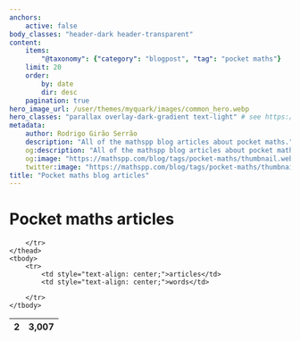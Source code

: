 ```yaml
---
anchors:
    active: false
body_classes: "header-dark header-transparent"
content:
    items:
        "@taxonomy": {"category": "blogpost", "tag": "pocket maths"}
    limit: 20
    order:
        by: date
        dir: desc
    pagination: true
hero_image_url: /user/themes/myquark/images/common_hero.webp
hero_classes: "parallax overlay-dark-gradient text-light" # see https://demo.getgrav.org/blog-skeleton/blog/hero-classes
metadata:
    author: Rodrigo Girão Serrão
    description: "All of the mathspp blog articles about pocket maths."
    og:description: "All of the mathspp blog articles about pocket maths."
    og:image: "https://mathspp.com/blog/tags/pocket-maths/thumbnail.webp"
    twitter:image: "https://mathspp.com/blog/tags/pocket-maths/thumbnail.webp"
title: "Pocket maths blog articles"
---
```


# Pocket maths articles


<table class="stats-table">
    <thead>
        <tr>
            <th style="text-align: center;">2</th>
            <th style="text-align: center;">3,007</th>
            
        </tr>
    </thead>
    <tbody>
        <tr>
            <td style="text-align: center;">articles</td>
            <td style="text-align: center;">words</td>
            
        </tr>
    </tbody>
</table>